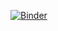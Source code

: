 [![Binder](https://mybinder.org/badge_logo.svg)](https://mybinder.org/v2/gh/vpalmerini/workshop-dados/master)
